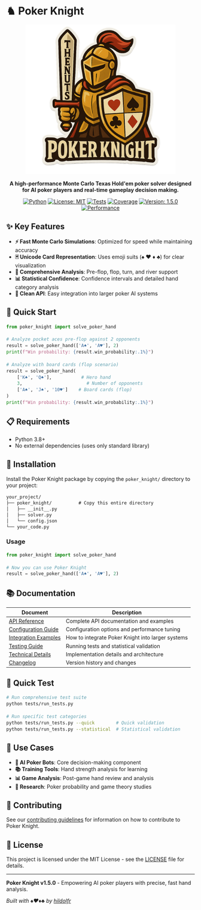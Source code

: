 # ♞ Poker Knight

<div align="center">
  <img src="docs/assets/poker_knight_logo.png" alt="Poker Knight Logo" width="400">
  
  **A high-performance Monte Carlo Texas Hold'em poker solver designed for AI poker players and real-time gameplay decision making.**

  [![Python](https://img.shields.io/badge/python-3.8%2B-blue.svg)](https://www.python.org/downloads/)
  [![License: MIT](https://img.shields.io/badge/License-MIT-yellow.svg)](LICENSE)
  [![Tests](https://img.shields.io/badge/tests-passing-green.svg)](tests/)
  [![Coverage](https://img.shields.io/badge/coverage-93%25-brightgreen.svg)](tests/)
  [![Version: 1.5.0](https://img.shields.io/badge/version-1.5.0-green.svg)](docs/CHANGELOG.md)
  [![Performance](https://img.shields.io/badge/performance-optimized-orange.svg)](docs/PERFORMANCE.md)
</div>

## ✨ Key Features

- **⚡ Fast Monte Carlo Simulations**: Optimized for speed while maintaining accuracy
- **🃏 Unicode Card Representation**: Uses emoji suits (♠️ ♥️ ♦️ ♣️) for clear visualization
- **🎯 Comprehensive Analysis**: Pre-flop, flop, turn, and river support
- **📊 Statistical Confidence**: Confidence intervals and detailed hand category analysis
- **🔌 Clean API**: Easy integration into larger poker AI systems

## 🚀 Quick Start

```python
from poker_knight import solve_poker_hand

# Analyze pocket aces pre-flop against 2 opponents
result = solve_poker_hand(['A♠️', 'A♥️'], 2)
print(f"Win probability: {result.win_probability:.1%}")

# Analyze with board cards (flop scenario)
result = solve_poker_hand(
    ['K♠️', 'Q♠️'],           # Hero hand
    3,                        # Number of opponents  
    ['A♠️', 'J♠️', '10♥️']    # Board cards (flop)
)
print(f"Win probability: {result.win_probability:.1%}")
```

## 📋 Requirements

- Python 3.8+
- No external dependencies (uses only standard library)

## 🔧 Installation

Install the Poker Knight package by copying the `poker_knight/` directory to your project:

```
your_project/
├── poker_knight/          # Copy this entire directory
│   ├── __init__.py
│   ├── solver.py
│   └── config.json
└── your_code.py
```

### Usage

```python
from poker_knight import solve_poker_hand

# Now you can use Poker Knight
result = solve_poker_hand(['A♠️', 'A♥️'], 2)
```

## 📚 Documentation

| Document | Description |
|----------|-------------|
| [API Reference](docs/API_REFERENCE.md) | Complete API documentation and examples |
| [Configuration Guide](docs/CONFIGURATION.md) | Configuration options and performance tuning |
| [Integration Examples](docs/INTEGRATION_EXAMPLES.md) | How to integrate Poker Knight into larger systems |
| [Testing Guide](docs/TESTING.md) | Running tests and statistical validation |
| [Technical Details](docs/TECHNICAL_DETAILS.md) | Implementation details and architecture |
| [Changelog](docs/CHANGELOG.md) | Version history and changes |

## 🧪 Quick Test

```bash
# Run comprehensive test suite
python tests/run_tests.py

# Run specific test categories
python tests/run_tests.py --quick        # Quick validation
python tests/run_tests.py --statistical  # Statistical validation
```

## 🎯 Use Cases

- **🤖 AI Poker Bots**: Core decision-making component
- **📚 Training Tools**: Hand strength analysis for learning  
- **📊 Game Analysis**: Post-game hand review and analysis
- **🔬 Research**: Poker probability and game theory studies

## 🤝 Contributing

See our [contributing guidelines](docs/CONTRIBUTING.md) for information on how to contribute to Poker Knight.

## 📄 License

This project is licensed under the MIT License - see the [LICENSE](LICENSE) file for details.

---

**Poker Knight v1.5.0** - Empowering AI poker players with precise, fast hand analysis.

*Built with ♠️♥️♦️♣️ by [hildolfr](https://github.com/hildolfr)* 